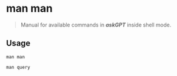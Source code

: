 # man man

> Manual for available commands in ***askGPT*** inside shell mode.

## Usage

`man man`

`man query`